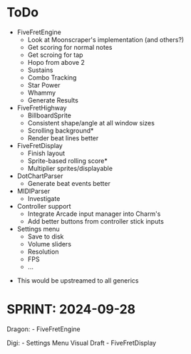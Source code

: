 # ToDo
- FiveFretEngine
    - Look at Moonscraper's implementation (and others?)
    - Get scoring for normal notes
    - Get scroing for tap
    - Hopo from above 2
    - Sustains
    - Combo Tracking
    - Star Power
    - Whammy
    - Generate Results
- FiveFretHighway
    - BillboardSprite
    - Consistent shape/angle at all window sizes
    - Scrolling background*
    - Render beat lines better
- FiveFretDisplay
    - Finish layout
    - Sprite-based rolling score*
    - Multiplier sprites/displayable
- DotChartParser
    - Generate beat events better
- MIDIParser
    - Investigate
- Controller support
    - Integrate Arcade input manager into Charm's
    - Add better buttons from controller stick inputs
- Settings menu
    - Save to disk
    - Volume sliders
    - Resolution
    - FPS
    - ...

* This would be upstreamed to all generics

# SPRINT: 2024-09-28
Dragon:
    - FiveFretEngine

Digi:
    - Settings Menu Visual Draft
    - FiveFretDisplay